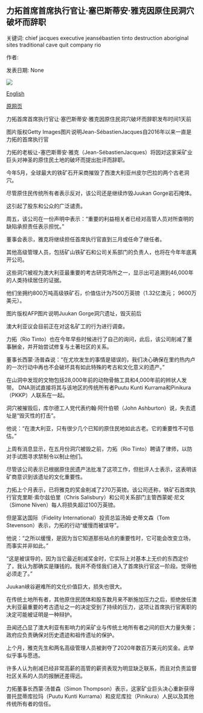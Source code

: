 ## 力拓首席首席执行官让·塞巴斯蒂安·雅克因原住民洞穴破坏而辞职

关键词: chief jacques executive jeansébastien tinto destruction aboriginal sites traditional cave quit company rio

作者: 

发表日期: None

![](https://ichef.bbci.co.uk/news/1024/branded_news/B092/production/_114320254_split.jpg)

[English](Rio%20Tinto%20chief%20Jean-S%C3%A9bastien%20Jacques%20to%20quit%20over%20Aboriginal%20cave%20destruction.md)

[原网页](https://www.bbc.com/news/world-australia-54112991)

力拓首席首席执行官让·塞巴斯蒂安·雅克因原住民洞穴破坏而辞职发布时间1天前

图片版权Getty Images图片说明Jean-SébastienJacques自2016年以来一直是力拓的首席执行官

力拓的老板让-塞巴斯蒂安·雅克（Jean-SébastienJacques）将因对这家采矿业巨头对神圣的原住民土地的破坏而提出批评而辞职。

今年5月，全球最大的铁矿石开采商摧毁了西澳大利亚州皮尔巴拉的两个古老洞穴。

尽管原住民传统所有者表示反对，该公司还是继续炸毁Juukan Gorge岩石掩体。

这引起了股东和公众的广泛谴责。

周五，该公司在一份声明中表示：“重要的利益相关者已经对高管人员对所查明的缺陷承担责任表示担忧。”

董事会表示，雅克将继续担任首席执行官直到三月或任命了继任者。

其他高级管理人员，包括矿山铁矿石和公司关系部门的负责人，也将在今年年底离开公司。

这些洞穴被视为澳大利亚最重要的考古研究场所之一，显示出可追溯到46,000年的人类持续居住的证据。

他们坐拥约800万吨高级铁矿石，价值估计为7500万英镑（1.32亿澳元； 9600万美元）。

图片版权AFP图片说明Juukan Gorge洞穴遗址，毁灭前后

澳大利亚议会目前正在对这名矿工的行为进行调查。

力拓（Rio Tinto）也在今年早些时候进行了自己的询问，此后，该公司削减了董事酬金，并开始尝试修复与土著社区的关系。

董事长西蒙·汤普森说：“在尤坎发生的事情是错误的，我们决心确保在里约热内卢的一次行动中再也不会破坏具有如此特殊的考古和文化意义的遗产。”

在山洞中发现的文物包括28,000年前的动物骨骼工具和4,000年前的辫状人发带。 DNA测试直接将其与该地区的传统所有者Puutu Kunti Kurrama和Pinikura（PKKP）人联系在一起。

洞穴被摧毁后，库尔德工人党代表约翰·阿什伯顿（John Ashburton）说，失去遗址是“毁灭性的打击”。

他说：“在澳大利亚，只有很少几个已知的原住民地如此古老。它的重要性不可低估。”

上周有消息显示，在五月份洞穴被毁之前，力拓（Rio Tinto）聘请了律师，以防对手试图寻求禁制令以制止他们。

尽管该公司表示已根据原住民遗产法批准了这项工作，但批评人士表示，这表明该矿商意识到该遗址的文化重要性。

力拓上个月表示，已将雅克的奖金削减了270万英镑。该公司还称，铁矿石首席执行官克里斯·索尔兹伯里（Chris Salisbury）和公司关系部门主管西蒙妮·尼文（Simone Niven）每人将损失超过100万英镑。

但是富达国际（Fidelity International）投资总监汤姆·史蒂文森（Tom Stevenson）表示，力拓的行动“缓慢而被误导”。

他说：“之所以缓慢，是因为当它知道那些站点的重要性时，它可能会改变立场，而事实并非如此。”

“这是被误导的，因为当它最近削减奖金时，它实际上对基本上无价的东西定价了，我认为那确实是赚钱的。我并不奇怪我们进入了首席执行官这一阶段。觉得他必须走了。”

Juukan峡谷避难所的文化价值巨大，损失也很大。

在传统土地所有者，其他原住民团体和股东数月来不断施加压力之后，拒绝放任澳大利亚最重要的考古遗址之一的决定受到了持续的压力，这项让首席执行官离职的决定可能被证明是一种辩护。

丑闻还凸显了澳大利亚有影响力的采矿业与传统土地所有者之间的巨大力量失衡；政府应负责确保对历史遗迹和祖传遗址的保护。

上个月，雅克先生和两名高级管理人员被剥夺了2020年数百万美元的奖金。此举似乎事与愿违。

许多人认为削减已经非常高薪的高管的薪资表现为明显缺乏联系，而且对负责监督社区关系的人员的报酬还差得远。

力拓董事长西蒙·汤普森（Simon Thompson）表示，这家矿业巨头决心重新获得普托昆蒂库拉玛（Puutu Kunti Kurrama）和皮尼库拉（Pinikura）人民以及其他传统所有者的信任。